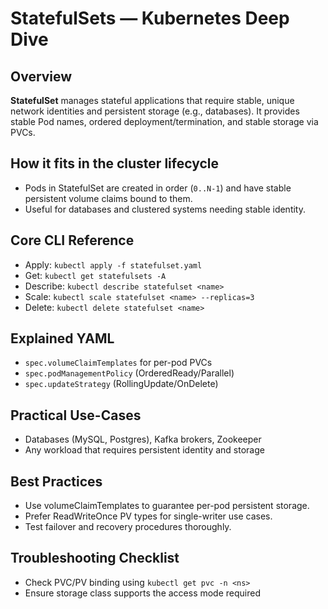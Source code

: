 # StatefulSets — Kubernetes Deep Dive

## Overview
**StatefulSet** manages stateful applications that require stable, unique network identities and persistent storage (e.g., databases). It provides stable Pod names, ordered deployment/termination, and stable storage via PVCs.

## How it fits in the cluster lifecycle
- Pods in StatefulSet are created in order (`0..N-1`) and have stable persistent volume claims bound to them.
- Useful for databases and clustered systems needing stable identity.

## Core CLI Reference
- Apply: `kubectl apply -f statefulset.yaml`
- Get: `kubectl get statefulsets -A`
- Describe: `kubectl describe statefulset <name>`
- Scale: `kubectl scale statefulset <name> --replicas=3`
- Delete: `kubectl delete statefulset <name>`

## Explained YAML
- `spec.volumeClaimTemplates` for per-pod PVCs
- `spec.podManagementPolicy` (OrderedReady/Parallel)
- `spec.updateStrategy` (RollingUpdate/OnDelete)

## Practical Use-Cases
- Databases (MySQL, Postgres), Kafka brokers, Zookeeper
- Any workload that requires persistent identity and storage

## Best Practices
- Use volumeClaimTemplates to guarantee per-pod persistent storage.
- Prefer ReadWriteOnce PV types for single-writer use cases.
- Test failover and recovery procedures thoroughly.

## Troubleshooting Checklist
- Check PVC/PV binding using `kubectl get pvc -n <ns>`
- Ensure storage class supports the access mode required
